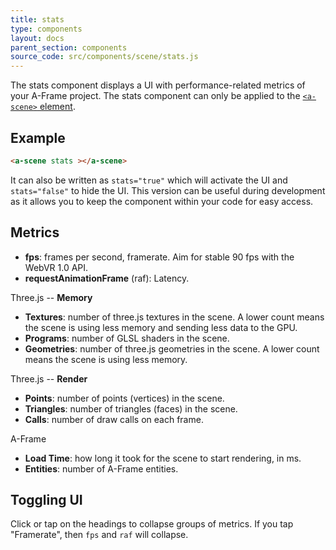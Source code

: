 ```yaml
---
title: stats
type: components
layout: docs
parent_section: components
source_code: src/components/scene/stats.js
---
```


[scene]: ../core/scene.md

The stats component displays a UI with performance-related metrics of your A-Frame project. The stats component can only be applied to the [`<a-scene>` element][scene].

## Example

```html
<a-scene stats ></a-scene>
```

It can also be written as `stats="true"` which will activate the UI and `stats="false"` to hide the UI. This version can be useful during development as it allows you to keep the component within your code for easy access. 


## Metrics

- **fps**: frames per second, framerate. Aim for stable 90 fps with the WebVR 1.0 API.
- **requestAnimationFrame** (raf): Latency.

Three.js -- **Memory**
- **Textures**: number of three.js textures in the scene. A lower count means
  the scene is using less memory and sending less data to the GPU.
- **Programs**: number of GLSL shaders in the scene.
- **Geometries**: number of three.js geometries in the scene. A lower count
  means the scene is using less memory.
  
Three.js -- **Render**
- **Points**: number of points (vertices) in the scene.
- **Triangles**: number of triangles (faces) in the scene.
- **Calls**: number of draw calls on each frame.

A-Frame
- **Load Time**: how long it took for the scene to start rendering, in ms.
- **Entities**: number of A-Frame entities.

## Toggling UI

Click or tap on the headings to collapse groups of metrics. If you tap
"Framerate", then `fps` and `raf` will collapse.
